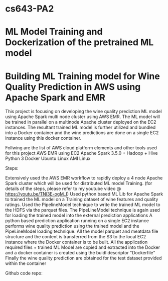 # cs643-PA2
# ML Model Training and Dockerization of the pretrained ML model
# Building ML Training model for Wine Quality Prediction in AWS using Apache Spark and EMR

This project is focusing on developing the wine quality prediction ML model using Apache Spark multi node cluster using AWS EMR. The ML model will be trained in parallel on a multinode Apache cluster deployed on the EC2 instances. The resultant trained ML model is further utilized and bundled into a Docker container and the wine predictions are done on a single EC2 instance using this docker container.  

Follwing are the list of AWS cloud platform elements and other tools used for this project
AWS EMR using EC2
Apache  Spark 3.5.0 + Hadoop + Hive
Python 3
Docker
Ubuntu Linux 
AMI Linux

Steps:

Extensively used the AWS EMR workflow to rapidly deploy a 4 node Apache Spark cluster which will be used for distributed ML model Training. (for details of the steps, please refer to my youtube video @ https://youtu.be/TNl3E-ogM_I)
Used python based ML Lib for Apache Spark to trained the ML model on a Training dataset of wine features and quality ratings.
Used the PipelineModel technique to write the trained ML model to the HDFS via the parquet files.
The PipeLineModel technique is again used for loading the trained model into the external prediction applications
A python based prediction application running on a single EC2 instance performs wine quality prediction using the trained model and the PipeLineModel loading technique.
All the model parquet and meatdata file structure and the content is transferred from the S3 to the local EC2 instance where the Docker container is to be built.
All the application required files + trained ML Model are copied and extracted into the Docker and a docker container is created using the buidl descriptor "Dockerfile"   
Finally the wine quality prediction are obtained for the test dataset provided within the container 

Github code repo: 

